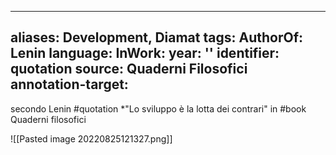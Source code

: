 
---
aliases: Development, Diamat
tags: 
AuthorOf: Lenin
language: 
InWork: 
year: ''
identifier: quotation
source: Quaderni Filosofici
annotation-target: 
---










secondo Lenin #quotation *"Lo sviluppo è la lotta dei contrari"  in #book Quaderni filosofici

![[Pasted image 20220825121327.png]]